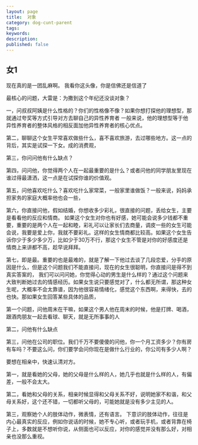 ```yaml
---
layout: page
title:  对象
category: dog-cunt-parent
tags:
keywords:
description:
published: false
---
```


## 女1
现在真的是一团乱麻啊。
我看你这头像，你是信佛还是信道了    

最核心的问题，大雷是：为撒到这个年纪还没谈对象？

一，问叔叔阿姨是什么性格的？你们的性格像不像？如果你想打探他的理想型，那就通过夸奖等方式引导对方去聊自己的异性养育者
一般来说，他的理想型等于他异性养育者的整体风格的相反面加他异性养育者的核心优点。

第二，聊聊这个女生平常喜欢做些什么，喜不喜欢旅游，去过哪些地方。这一点的背后，其实是试探一下女。成的消费观，

第三，你问问他有什么缺点？

第四，问问他，你觉得两个人在一起最重要的是什么？或者问他的同学朋友里现在谁过得最潇洒，这一点是在试探你谁的价值观。

第五，问他喜欢吃什么？喜欢吃什么家常菜，一般家里谁做饭？一般来说，妈妈承担家务的家庭大概率他也会一些，

第六，你直接问他，假如结婚，你想收多少彩礼，很直接的问题，丢给女生，主要是看看他的反应和情商。
如果这个女生对你也有好感，她可能会说多少钱都不重要，重要的是两个人在一起和睦，彩礼可以让家长们去商量，调皮一些的女生可能会说，我要是爱上你，我就不要彩礼。这样的女生情商都比较高。如果这个女生告诉你少于多少多少万，比如少于30万不行，那这个女生不管是对你的好感度还是情商上来讲都不高，趁早说拜拜。

第七，即是最。重要的也是最难的，就是了解一下他过去谈了几段恋爱，分手的原因是什么，但是这个问题我们不能直接问，现在的女生很聪明，你直接问是得不到真实答案的，
我们可以问问她，你觉得心动的男生是什么样的？通过这个问题来大致判断她过去的情感经历。如果女生说只要感觉对了，什么都无所谓，那这种女生呢，大概率不会太靠谱，因为他很容易情绪化，感觉这个东西啊，来得快，去的也快。那如果女生回答某些具体的品质，


第一个问题，问他周末在干嘛，如果这个男人他在周末的时候，他是打牌、喝酒，跟酒肉朋友一起去看球、聊天，就是无所事事的人

第二，问他有什么缺点

第三，问他在公司的职位。我们千万不要傻傻的问他，你一个月工资多少？你有房有车吗？不要这么问，你们要学会问你现在是做什么行业的，你公司有多少人啊？

要想在相亲中，快速认清对方。

第一，就是看她的父母，她的父母是什么样的人，她几乎也就是什么样的人，有偏差，一般不会太大。

第二，看她和父母的关系，相亲时候显得和父母关系不好，说明她家不和谐，和父母关系好，这个还不错，一切都听父母的，可能她就是没有多少主见的人。

第三，观察她个人的肢体动作，微表情，还有语言。
下意识的肢体动作，往往是内心最真实的反应，例如你说话的时候，她不专心听，或者玩手机，或者背靠在椅子上，多数就是不想听你说，从侧面也可以反应，对你的感觉并没有那么好，对相亲也没那么重视。

